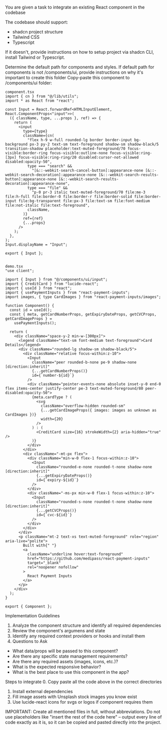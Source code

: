 You are given a task to integrate an existing React component in the codebase

The codebase should support:
- shadcn project structure  
- Tailwind CSS
- Typescript

If it doesn't, provide instructions on how to setup project via shadcn CLI, install Tailwind or Typescript.

Determine the default path for components and styles. 
If default path for components is not /components/ui, provide instructions on why it's important to create this folder
Copy-paste this component to /components/ui folder:
```tsx
component.tsx
import { cn } from "@/lib/utils";
import * as React from "react";

const Input = React.forwardRef<HTMLInputElement, React.ComponentProps<"input">>(
  ({ className, type, ...props }, ref) => {
    return (
      <input
        type={type}
        className={cn(
          "flex h-9 w-full rounded-lg border border-input bg-background px-3 py-2 text-sm text-foreground shadow-sm shadow-black/5 transition-shadow placeholder:text-muted-foreground/70 focus-visible:border-ring focus-visible:outline-none focus-visible:ring-[3px] focus-visible:ring-ring/20 disabled:cursor-not-allowed disabled:opacity-50",
          type === "search" &&
            "[&::-webkit-search-cancel-button]:appearance-none [&::-webkit-search-decoration]:appearance-none [&::-webkit-search-results-button]:appearance-none [&::-webkit-search-results-decoration]:appearance-none",
          type === "file" &&
            "p-0 pr-3 italic text-muted-foreground/70 file:me-3 file:h-full file:border-0 file:border-r file:border-solid file:border-input file:bg-transparent file:px-3 file:text-sm file:font-medium file:not-italic file:text-foreground",
          className,
        )}
        ref={ref}
        {...props}
      />
    );
  },
);
Input.displayName = "Input";

export { Input };


demo.tsx
"use client";

import { Input } from "@/components/ui/input";
import { CreditCard } from "lucide-react";
import { useId } from "react";
import { usePaymentInputs } from "react-payment-inputs";
import images, { type CardImages } from "react-payment-inputs/images";

function Component() {
  const id = useId();
  const { meta, getCardNumberProps, getExpiryDateProps, getCVCProps, getCardImageProps } =
    usePaymentInputs();

  return (
    <div className="space-y-2 min-w-[300px]">
      <legend className="text-sm font-medium text-foreground">Card Details</legend>
      <div className="rounded-lg shadow-sm shadow-black/5">
        <div className="relative focus-within:z-10">
          <Input
            className="peer rounded-b-none pe-9 shadow-none [direction:inherit]"
            {...getCardNumberProps()}
            id={`number-${id}`}
          />
          <div className="pointer-events-none absolute inset-y-0 end-0 flex items-center justify-center pe-3 text-muted-foreground/80 peer-disabled:opacity-50">
            {meta.cardType ? (
              <svg
                className="overflow-hidden rounded-sm"
                {...getCardImageProps({ images: images as unknown as CardImages })}
                width={20}
              />
            ) : (
              <CreditCard size={16} strokeWidth={2} aria-hidden="true" />
            )}
          </div>
        </div>
        <div className="-mt-px flex">
          <div className="min-w-0 flex-1 focus-within:z-10">
            <Input
              className="rounded-e-none rounded-t-none shadow-none [direction:inherit]"
              {...getExpiryDateProps()}
              id={`expiry-${id}`}
            />
          </div>
          <div className="-ms-px min-w-0 flex-1 focus-within:z-10">
            <Input
              className="rounded-s-none rounded-t-none shadow-none [direction:inherit]"
              {...getCVCProps()}
              id={`cvc-${id}`}
            />
          </div>
        </div>
      </div>
      <p className="mt-2 text-xs text-muted-foreground" role="region" aria-live="polite">
        Built with{" "}
        <a
          className="underline hover:text-foreground"
          href="https://github.com/medipass/react-payment-inputs"
          target="_blank"
          rel="noopener nofollow"
        >
          React Payment Inputs
        </a>
      </p>
    </div>
  );
}

export { Component };

```

Implementation Guidelines
 1. Analyze the component structure and identify all required dependencies
 2. Review the component's argumens and state
 3. Identify any required context providers or hooks and install them
 4. Questions to Ask
 - What data/props will be passed to this component?
 - Are there any specific state management requirements?
 - Are there any required assets (images, icons, etc.)?
 - What is the expected responsive behavior?
 - What is the best place to use this component in the app?

Steps to integrate
 0. Copy paste all the code above in the correct directories
 1. Install external dependencies
 2. Fill image assets with Unsplash stock images you know exist
 3. Use lucide-react icons for svgs or logos if component requires them


IMPORTANT: Create all mentioned files in full, without abbreviations. Do not use placeholders like "insert the rest of the code here" – output every line of code exactly as it is, so it can be copied and pasted directly into the project.